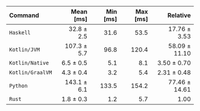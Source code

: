 | Command | Mean [ms] | Min [ms] | Max [ms] | Relative |
|:---|---:|---:|---:|---:|
| `Haskell` | 32.8 ± 2.5 | 31.6 | 53.5 | 17.76 ± 3.53 |
| `Kotlin/JVM` | 107.3 ± 5.7 | 96.8 | 120.4 | 58.09 ± 11.10 |
| `Kotlin/Native` | 6.5 ± 0.5 | 5.1 | 8.1 | 3.50 ± 0.70 |
| `Kotlin/GraalVM` | 4.3 ± 0.4 | 3.2 | 5.4 | 2.31 ± 0.48 |
| `Python` | 143.1 ± 6.1 | 133.5 | 154.2 | 77.46 ± 14.61 |
| `Rust` | 1.8 ± 0.3 | 1.2 | 5.7 | 1.00 |
